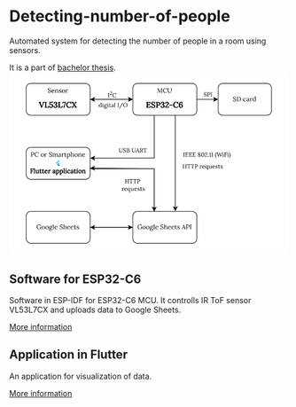 # Detecting-number-of-people
Automated system for detecting the number of people in a room using sensors.

It is a part of [bachelor thesis](https://www.vut.cz/en/students/final-thesis/detail/167854).
![Block diagram of whole system](img/blockDiagramOfWholeSystem.png)

## Software for ESP32-C6
Software in ESP-IDF for ESP32-C6 MCU. It controlls IR ToF sensor VL53L7CX and uploads data to Google Sheets.

[More information](ESP32-C6-Sensor/README.md)

## Application in Flutter

An application for visualization of data.

[More information](/Flutter-sensor_gui/README.md)

